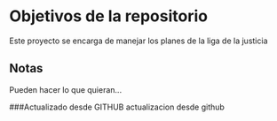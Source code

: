 # Objetivos de la repositorio

Este proyecto se encarga de manejar los planes de la liga de la justicia


## Notas
Pueden hacer lo que quieran...


###Actualizado desde GITHUB
actualizacion desde github
